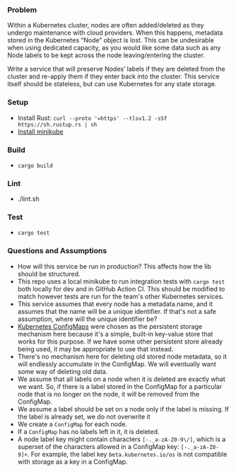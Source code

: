 ### Problem
Within a Kubernetes cluster, nodes are often added/deleted as they undergo maintenance with cloud providers. When this happens, metadata stored in the Kubernetes “Node” object is lost. This can be undesirable when using dedicated capacity, as you would like some data such as any Node labels to be kept across the node leaving/entering the cluster.

Write a service that will preserve Nodes’ labels if they are deleted from the cluster and re-apply them if they enter back into the cluster. This service itself should be stateless, but can use Kubernetes for any state storage.

### Setup
- Install Rust: `curl --proto '=https' --tlsv1.2 -sSf https://sh.rustup.rs | sh`
- [Install minikube](https://minikube.sigs.k8s.io/docs/start/)

### Build
- `cargo build`

### Lint
- ./lint.sh

### Test
- `cargo test`

### Questions and Assumptions
- How will this service be run in production? This affects how the lib should be structured.
- This repo uses a local minikube to run integration tests with `cargo test` both locally for dev and in GitHub Action CI. This should be modified to match however tests are run for the team's other Kubernetes services.
- This service assumes that every node has a metadata.name, and it assumes that the name will be a unique identifier. If that's not a safe assumption, where will the unique identifier be?
- [Kubernetes ConfigMaps](https://kubernetes.io/docs/concepts/configuration/configmap/) were chosen as the persistent storage mechanism here because it's a simple, built-in key-value store that works for this purpose. If we have some other persistent store already being used, it may be appropriate to use that instead.
- There's no mechanism here for deleting old stored node metadata, so it will endlessly accumulate in the ConfigMap. We will eventually want some way of deleting old data.
- We assume that all labels on a node when it is deleted are exactly what we want. So, if there is a label stored in the ConfigMap for a particular node that is no longer on the node, it will be removed from the ConfigMap.
- We assume a label should be set on a node only if the label is missing. If the label is already set, we do not overwrite it
- We create a `ConfigMap` for each node.
- If a `ConfigMap` has no labels left in it, it is deleted.
- A node label key might contain characters `[-._a-zA-Z0-9\/]`, which is a superset of the characters allowed in a ConfigMap key: `[-._a-zA-Z0-9]+`. For example, the label key `beta.kubernetes.io/os` is not compatible with storage as a key in a ConfigMap.
